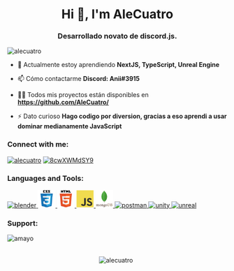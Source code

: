 <h1 align="center">Hi 👋, I'm AleCuatro</h1>
<h3 align="center">Desarrollado novato de discord.js.</h3>

<p align="left"> <img src="https://komarev.com/ghpvc/?username=alecuatro&label=Profile%20views&color=0e75b6&style=flat" alt="alecuatro" /> </p>

- 🌱 Actualmente estoy aprendiendo **NextJS, TypeScript, Unreal Engine**

- 📫 Cómo contactarme **Discord: Anii#3915**

- 👨‍💻 Todos mis proyectos están disponibles en **https://github.com/AleCuatro/**

- ⚡ Dato curioso **Hago codigo por diversion, gracias a eso aprendi a usar dominar medianamente JavaScript**

<h3 align="left">Connect with me:</h3>
<p align="left">
<a href="https://www.youtube.com/c/alecuatro" target="blank"><img align="center" src="https://raw.githubusercontent.com/rahuldkjain/github-profile-readme-generator/master/src/images/icons/Social/youtube.svg" alt="alecuatro" height="30" width="40" /></a>
<a href="https://discord.gg/8cwXWMdSY9" target="blank"><img align="center" src="https://raw.githubusercontent.com/rahuldkjain/github-profile-readme-generator/master/src/images/icons/Social/discord.svg" alt="8cwXWMdSY9" height="30" width="40" /></a>
</p>

<h3 align="left">Languages and Tools:</h3>
<p align="left"> <a href="https://www.blender.org/" target="_blank" rel="noreferrer"> <img src="https://download.blender.org/branding/community/blender_community_badge_white.svg" alt="blender" width="40" height="40"/> </a> <a href="https://www.w3schools.com/css/" target="_blank" rel="noreferrer"> <img src="https://raw.githubusercontent.com/devicons/devicon/master/icons/css3/css3-original-wordmark.svg" alt="css3" width="40" height="40"/> </a> <a href="https://www.w3.org/html/" target="_blank" rel="noreferrer"> <img src="https://raw.githubusercontent.com/devicons/devicon/master/icons/html5/html5-original-wordmark.svg" alt="html5" width="40" height="40"/> </a> <a href="https://developer.mozilla.org/en-US/docs/Web/JavaScript" target="_blank" rel="noreferrer"> <img src="https://raw.githubusercontent.com/devicons/devicon/master/icons/javascript/javascript-original.svg" alt="javascript" width="40" height="40"/> </a> <a href="https://www.mongodb.com/" target="_blank" rel="noreferrer"> <img src="https://raw.githubusercontent.com/devicons/devicon/master/icons/mongodb/mongodb-original-wordmark.svg" alt="mongodb" width="40" height="40"/> </a> <a href="https://postman.com" target="_blank" rel="noreferrer"> <img src="https://www.vectorlogo.zone/logos/getpostman/getpostman-icon.svg" alt="postman" width="40" height="40"/> </a> <a href="https://unity.com/" target="_blank" rel="noreferrer"> <img src="https://www.vectorlogo.zone/logos/unity3d/unity3d-icon.svg" alt="unity" width="40" height="40"/> </a> <a href="https://unrealengine.com/" target="_blank" rel="noreferrer"> <img src="https://raw.githubusercontent.com/kenangundogan/fontisto/036b7eca71aab1bef8e6a0518f7329f13ed62f6b/icons/svg/brand/unreal-engine.svg" alt="unreal" width="40" height="40"/> </a> </p>

<h3 align="left">Support:</h3>
<p><a href="https://ko-fi.com/amayo"> <img align="left" src="https://cdn.ko-fi.com/cdn/kofi3.png?v=3" height="50" width="210" alt="amayo" /></a></p><br><br>

<p><img align="center" src="https://github-readme-streak-stats.herokuapp.com/?user=alecuatro&" alt="alecuatro" /></p>



